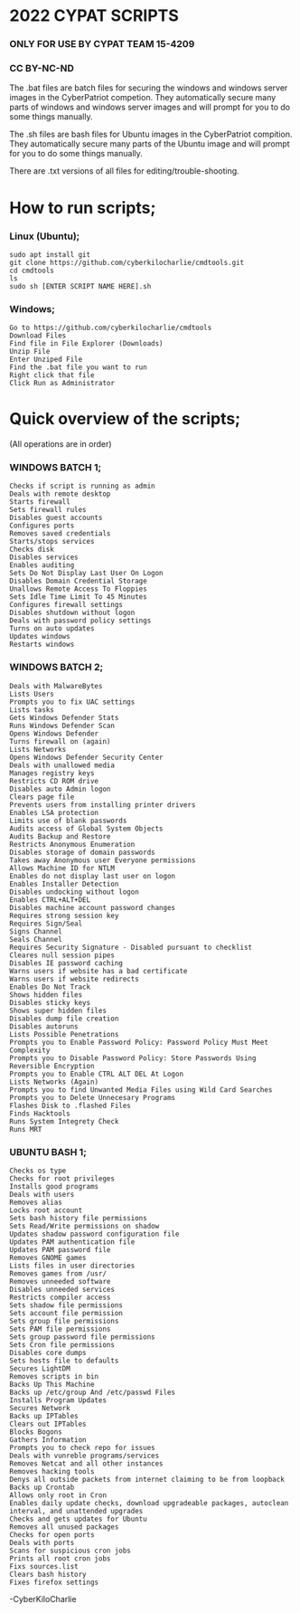 # 2022 CYPAT SCRIPTS
### ONLY FOR USE BY CYPAT TEAM 15-4209
### CC BY-NC-ND
The .bat files are batch files for securing the windows and windows server images in the CyberPatriot
competion. They automatically secure many parts of windows and windows server images and will prompt for you to do 
some things manually. 

The .sh files are bash files for Ubuntu images in the CyberPatriot compition. They automatically secure many parts
of the Ubuntu image and will prompt for you to do some things manually. 

There are .txt versions of all files for editing/trouble-shooting.

# How to run scripts;
### Linux (Ubuntu);
```
sudo apt install git
git clone https://github.com/cyberkilocharlie/cmdtools.git
cd cmdtools
ls
sudo sh [ENTER SCRIPT NAME HERE].sh
```
### Windows;
```
Go to https://github.com/cyberkilocharlie/cmdtools
Download Files
Find file in File Explorer (Downloads)
Unzip File
Enter Unziped File
Find the .bat file you want to run 
Right click that file
Click Run as Administrator
```
# Quick overview of the scripts;
(All operations are in order)
### WINDOWS BATCH 1;
```
Checks if script is running as admin
Deals with remote desktop
Starts firewall 
Sets firewall rules
Disables guest accounts
Configures ports
Removes saved credentials
Starts/stops services
Checks disk
Disables services
Enables auditing
Sets Do Not Display Last User On Logon
Disables Domain Credential Storage
Unallows Remote Access To Floppies
Sets Idle Time Limit To 45 Minutes
Configures firewall settings
Disables shutdown without logon
Deals with password policy settings
Turns on auto updates
Updates windows
Restarts windows
```
### WINDOWS BATCH 2;
```
Deals with MalwareBytes
Lists Users
Prompts you to fix UAC settings
Lists tasks
Gets Windows Defender Stats
Runs Windows Defender Scan
Opens Windows Defender
Turns firewall on (again)
Lists Networks
Opens Windows Defender Security Center
Deals with unallowed media
Manages registry keys
Restricts CD ROM drive
Disables auto Admin logon
Clears page file
Prevents users from installing printer drivers
Enables LSA protection
Limits use of blank passwords
Audits access of Global System Objects
Audits Backup and Restore
Restricts Anonymous Enumeration
Disables storage of domain passwords
Takes away Anonymous user Everyone permissions
Allows Machine ID for NTLM
Enables do not display last user on logon
Enables Installer Detection
Disables undocking without logon
Enables CTRL+ALT+DEL
Disables machine account password changes
Requires strong session key
Requires Sign/Seal
Signs Channel
Seals Channel
Requires Security Signature - Disabled pursuant to checklist
Cleares null session pipes
Disables IE password caching
Warns users if website has a bad certificate
Warns users if website redirects
Enables Do Not Track
Shows hidden files
Disables sticky keys
Shows super hidden files
Disables dump file creation
Disables autoruns
Lists Possible Penetrations
Prompts you to Enable Password Policy: Password Policy Must Meet Complexity
Prompts you to Disable Password Policy: Store Passwords Using Reversible Encryption
Prompts you to Enable CTRL ALT DEL At Logon
Lists Networks (Again)
Prompts you to find Unwanted Media Files using Wild Card Searches
Prompts you to Delete Unnecesary Programs
Flashes Disk to .flashed Files
Finds Hacktools
Runs System Integrety Check
Runs MRT
```
### UBUNTU BASH 1;
```
Checks os type
Checks for root privileges
Installs good programs
Deals with users
Removes alias
Locks root account
Sets bash history file permissions
Sets Read/Write permissions on shadow
Updates shadow password configuration file
Updates PAM authentication file
Updates PAM password file
Removes GNOME games
Lists files in user directories
Removes games from /usr/
Removes unneeded software
Disables unneeded services
Restricts compiler access
Sets shadow file permissions
Sets account file permission
Sets group file permissions
Sets PAM file permissions
Sets group password file permissions
Sets Cron file permissions
Disables core dumps
Sets hosts file to defaults
Secures LightDM
Removes scripts in bin
Backs Up This Machine
Backs up /etc/group And /etc/passwd Files 
Installs Program Updates
Secures Network
Backs up IPTables
Clears out IPTables
Blocks Bogons
Gathers Information
Prompts you to check repo for issues
Deals with vunreble programs/services
Removes Netcat and all other instances
Removes hacking tools
Denys all outside packets from internet claiming to be from loopback
Backs up Crontab
Allows only root in Cron
Enables daily update checks, download upgradeable packages, autoclean interval, and unattended upgrades
Checks and gets updates for Ubuntu
Removes all unused packages
Checks for open ports
Deals with ports
Scans for suspicious cron jobs
Prints all root cron jobs
Fixs sources.list
Clears bash history
Fixes firefox settings
```
-CyberKiloCharlie
